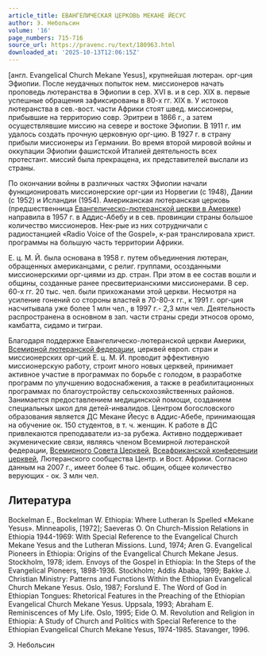 ```yaml
---
article_title: ЕВАНГЕЛИЧЕСКАЯ ЦЕРКОВЬ МЕКАНЕ ЙЕСУС
author: Э. Небольсин
volume: '16'
page_numbers: 715-716
source_url: https://pravenc.ru/text/180963.html
downloaded_at: '2025-10-13T12:06:15Z'
---
```


[англ. Evangelical Church Mekane Yesus], крупнейшая лютеран. орг-ция Эфиопии. После неудачных попыток нем. миссионеров начать проповедь лютеранства в Эфиопии в сер. XVI в. и в сер. XIX в. первые успешные обращения зафиксированы в 80-х гг. XIX в. У истоков лютеранства в сев.-вост. части Африки стоят швед. миссионеры, прибывшие на территорию совр. Эритреи в 1866 г., а затем осуществлявшие миссию на севере и востоке Эфиопии. В 1911 г. им удалось создать прочную церковную орг-цию. В 1927 г. в страну прибыли миссионеры из Германии. Во время второй мировой войны и оккупации Эфиопии фашистской Италией деятельность всех протестант. миссий была прекращена, их представителей выслали из страны.

По окончании войны в различных частях Эфиопии начали функционировать миссионерские орг-ции из Норвегии (c 1948), Дании (c 1952) и Исландии (1954). Американская лютеранская церковь (предшественница [Евангелическо-лютеранской церкви в Америке](<https://pravenc.ru/text/Евангелическо-лютеранской церкви в Америке.html>)) направила в 1957 г. в Аддис-Абебу и в сев. провинции страны большое количество миссионеров. Нек-рые из них сотрудничали с радиостанцией «Radio Voice of the Gospel», к-рая транслировала христ. программы на большую часть территории Африки.

Е. ц. М. Й. была основана в 1958 г. путем объединения лютеран, обращенных американцами, с религ. группами, осозданными миссионерскими орг-циями из др. стран. При этом в ее состав вошли и общины, созданные ранее пресвитерианскими миссионерами. В сер. 60-х гг. 20 тыс. чел. были прихожанами этой церкви. Несмотря на усиление гонений со стороны властей в 70-80-х гг., к 1991 г. орг-ция насчитывала уже более 1 млн чел., в 1997 г.- 2,3 млн чел. Деятельность распространена в основном в зап. части страны среди этносов оромо, камбатта, сидамо и тиграи.

Благодаря поддержке Евангелическо-лютеранской церкви Америки, [Всемирной лютеранской федерации](<https://pravenc.ru/text/Всемирной лютеранской федерации.html>), церквей европ. стран и миссионерских орг-ций Е. ц. М. Й. проводит эффективную миссионерскую работу, строит много новых церквей, принимает активное участие в программах по борьбе с голодом, в разработке программ по улучшению водоснабжения, а также в реабилитационных программах по благоустройству сельскохозяйственных районов. Занимается предоставлением медицинской помощи, созданием специальных школ для детей-инвалидов. Центром богословского образования является ДС Мекане Йесус в Аддис-Абебе, принимающая на обучение ок. 150 студентов, в т. ч. женщин. К работе в ДС привлекаются преподаватели из-за рубежа. Активно поддерживает экуменические связи, являясь членом Всемирной лютеранской федерации, [Всемирного Совета Церквей](<https://pravenc.ru/text/Всемирного Совета Церквей.html>), [Всеафриканской конференции церквей](<https://pravenc.ru/text/Всеафриканской конференции церквей.html>), Лютеранского сообщества Центр. и Вост. Африки. Согласно данным на 2007 г., имеет более 6 тыс. общин, общее количество верующих - ок. 3 млн чел.

## Литература

Bockelman E., Bockelman W. Ethiopia: Where Lutheran Is Spelled «Mekane Yesus». Minneapolis, [1972]; Saeveras O. On Church-Mission Relations in Ethiopia 1944-1969: With Special Reference to the Evangelical Church Mekane Yesus and the Lutheran Missions. Lund, 1974; Aren G. Evangelical Pioneers in Ethiopia: Origins of the Evangelical Church Mekane Jesus. Stockholm, 1978; idem. Envoys of the Gospel in Ethiopia: In the Steps of the Evangelical Pioneers, 1898-1936. Stockholm; Addis Ababa, 1999; Bakke J. Christian Ministry: Patterns and Functions Within the Ethiopian Evangelical Church Mekane Yesus. Oslo, 1987; Forslund E. The Word of God in Ethiopian Tongues: Rhetorical Features in the Preaching of the Ethiopian Evangelical Church Mekane Yesus. Uppsala, 1993; Abraham E. Reminiscences of My Life. Oslo, 1995; Eide O. M. Revolution and Religion in Ethiopia: A Study of Church and Politics with Special Reference to the Ethiopian Evangelical Church Mekane Yesus, 1974-1985. Stavanger, 1996.

Э. Небольсин
